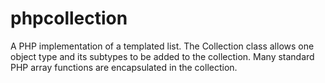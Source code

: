 phpcollection
=============

A PHP implementation of a templated list. The Collection class allows
one object type and its subtypes to be added to the collection. Many
standard PHP array functions are encapsulated in the collection.
